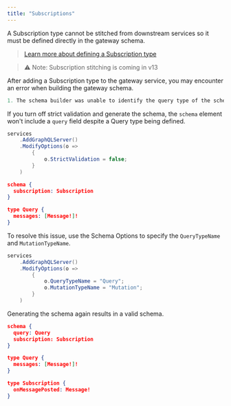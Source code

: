 ```yaml
---
title: "Subscriptions"
---
```


A Subscription type cannot be stitched from downstream services so it must be defined directly in the gateway schema.

> [Learn more about defining a Subscription type](/docs/hotchocolate/defining-a-schema/subscriptions)

> ⚠️ Note: Subscription stitching is coming in v13

After adding a Subscription type to the gateway service, you may encounter an error when building the gateway schema.

```csharp
1. The schema builder was unable to identify the query type of the schema. Either specify which type is the query type or set the schema builder to non-strict validation mode.
```

If you turn off strict validation and generate the schema, the `schema` element won't include a `query` field despite a Query type being defined.

```csharp
services
    .AddGraphQLServer()
    .ModifyOptions(o =>
        {
            o.StrictValidation = false;
        }
    )
```

```json
schema {
  subscription: Subscription
}

type Query {
  messages: [Message!]!
}
```

To resolve this issue, use the Schema Options to specify the `QueryTypeName` and `MutationTypeName`.

```csharp
services
    .AddGraphQLServer()
    .ModifyOptions(o =>
        {
            o.QueryTypeName = "Query";
            o.MutationTypeName = "Mutation";
        }
    )
```

Generating the schema again results in a valid schema.

```json
schema {
  query: Query
  subscription: Subscription
}

type Query {
  messages: [Message!]!
}

type Subscription {
  onMessagePosted: Message!
}
```